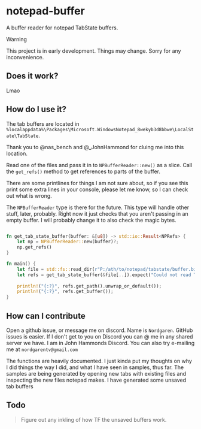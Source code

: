 # notepad-buffer
A buffer reader for notepad TabState buffers.  
> [!WARNING]
> This project is in early development. Things may change. Sorry for any inconvenience.

## Does it work?
Lmao

## How do I use it?
The tab buffers are located in `%localappdata%\Packages\Microsoft.WindowsNotepad_8wekyb3d8bbwe\LocalState\TabState`.

Thank you to @nas_bench and @_JohnHammond for cluing me into this location.

Read one of the files and pass it in to `NPBufferReader::new()` as a slice. Call the `get_refs()` method to get references 
to parts of the buffer.

There are some printlines for things I am not sure about, so if you see this print some extra lines in your console, please
let me know, so I can check out what is wrong.

The `NPBufferReader` type is there for the future. This type will handle other stuff, later, probably. Right now it just
checks that you aren't passing in an empty buffer. I will probably change it to also check the magic bytes.

```rust

fn get_tab_state_buffer(buffer: &[u8]) -> std::io::Result<NPRefs> {
    let np = NPBufferReader::new(buffer)?;
    np.get_refs()
}

fn main() {
    let file = std::fs::read_dir(r"P:/ath/to/notepad/tabstate/buffer.bin").unwrap();
    let refs = get_tab_state_buffer(&file[..]).expect("Could not read TabState buffer.");
    
    println!("{:?}", refs.get_path().unwrap_or_default());
    println!("{:?}", refs.get_buffer());
}
```

## How can I contribute
Open a github issue, or message me on discord. Name is `Nordgaren`. GitHub issues is easier. If I don't get to you on Discord
you can @ me in any shared server we have. I am in John Hammonds Discord. You can also try e-mailing me at `nordgarentv@gmail.com`

The functions are heavily documented. I just kinda put my thoughts on why I did things the way I did, and what I have seen
in samples, thus far. The samples are being generated by opening new tabs with existing files and inspecting the new files 
notepad makes. I have generated some unsaved tab buffers 

## Todo
> Figure out any inkling of how TF the unsaved buffers work.  